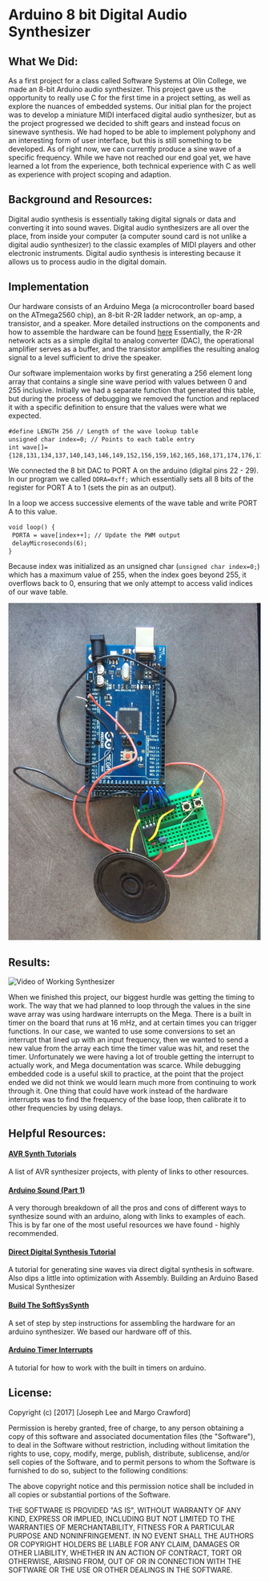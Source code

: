 # Arduino 8 bit Digital Audio Synthesizer
## What We Did:
As a first project for a class called Software Systems at Olin College, we made an 8-bit Arduino audio synthesizer. This project gave us the opportunity to really use C for the first time in a project setting, as well as explore the nuances of embedded systems. Our initial plan for the project was to develop a miniature MIDI interfaced digital audio synthesizer, but as the project progressed we decided to shift gears and instead focus on sinewave synthesis. We had hoped to be able to implement polyphony and an interesting form of user interface, but this is still something to be developed. As of right now, we can currently produce a sine wave of a specific frequency. While we have not reached our end goal yet, we have learned a lot from the experience, both technical experience with C as well as experience with project scoping and adaption.


## Background and Resources:
Digital audio synthesis is essentially taking digital signals or data and converting it into sound waves.  Digital audio synthesizers are all over the place, from inside your computer (a computer sound card is not unlike a digital audio synthesizer) to the classic examples of MIDI players and other electronic instruments. Digital audio synthesis is interesting because it allows us to process audio in the digital domain.

## Implementation
Our hardware consists of an Arduino Mega (a microcontroller board based on the ATmega2560 chip), an 8-bit R-2R ladder network, an op-amp, a transistor, and a speaker. More detailed instructions on the components and how to assemble the hardware can be found [here](http://thinkdsp.blogspot.com/2014/02/build-softsyssynth.html)
Essentially, the R-2R network acts as a simple digital to analog converter (DAC), the operational amplifier serves as a buffer, and the transistor amplifies the resulting analog signal to a level sufficient to drive the speaker.

Our software implementaion works by first generating a 256 element long array that contains a single sine wave period with values between 0 and 255 inclusive. Initially we had a separate function that generated this table, but during the process of debugging we removed the function and replaced it with a specific definition to ensure that the values were what we expected.
```
#define LENGTH 256 // Length of the wave lookup table
unsigned char index=0; // Points to each table entry
int wave[]={128,131,134,137,140,143,146,149,152,156,159,162,165,168,171,174,176,179,182,185,188,191,193,196,199,201,204,206,209,211,213,216,218,220,222,224,226,228,230,232,234,236,237,239,240,242,243,245,246,247,248,249,250,251,252,252,253,254,254,255,255,255,255,255,256,255,255,255,255,255,254,254,253,252,252,251,250,249,248,247,246,245,243,242,240,239,237,236,234,232,230,228,226,224,222,220,218,216,213,211,209,206,204,201,199,196,193,191,188,185,182,179,176,174,171,168,165,162,159,156,152,149,146,143,140,137,134,131,128,124,121,118,115,112,109,106,103,99,96,93,90,87,84,81,79,76,73,70,67,64,62,59,56,54,51,49,46,44,42,39,37,35,33,31,29,27,25,23,21,19,18,16,15,13,12,10,9,8,7,6,5,4,3,3,2,1,1,0,0,0,0,0,0,0,0,0,0,0,1,1,2,3,3,4,5,6,7,8,9,10,12,13,15,16,18,19,21,23,25,27,29,31,33,35,37,39,42,44,46,49,51,54,56,59,62,64,67,70,73,76,79,81,84,87,90,93,96,99,103,106,109,112,115,118,121,124};

```

We connected the 8 bit DAC to PORT A on the arduino (digital pins 22 - 29). In our program we called `DDRA=0xff;` which essentially sets all 8 bits of the register for PORT A to 1 (sets the pin as an output).

In a loop we access successive elements of the wave table and write PORT A to this value.
```
void loop() {
 PORTA = wave[index++]; // Update the PWM output
 delayMicroseconds(6);
}
```

Because index was initialized as an unsigned char (`unsigned char index=0;`) which has a maximum value of 255, when the index goes beyond 255, it overflows back to 0, ensuring that we only attempt to access valid indices of our wave table.

![Image of our circuit](images/IMG_7275.JPG)

## Results:
![Video of Working Synthesizer](https://youtu.be/bA7xEoieor8)

When we finished this project, our biggest hurdle was getting the timing to work. The way that we had planned to loop through the values in the sine wave array was using hardware interrupts on the Mega. There is a built in timer on the board that runs at 16 mHz, and at certain times you can trigger functions. In our case, we wanted to use some conversions to set an interrupt that lined up with an input frequency, then we wanted to send a new value from the array each time the timer value was hit, and reset the timer. Unfortunately we were having a lot of trouble getting the interrupt to actually work, and Mega documentation was scarce. While debugging embedded code is a useful skill to practice, at the point that the project ended we did not think we would learn much more from continuing to work through it. One thing that could have work instead of the hardware interrupts was to find the frequency of the base loop, then calibrate it to other frequencies by using delays. 

## Helpful Resources:

#### [AVR Synth Tutorials](http://playground.arduino.cc/Main/ArduinoSynth)
A list of AVR synthesizer projects, with plenty of links to other resources.

#### [Arduino Sound (Part 1)](http://www.uchobby.com/index.php/2007/11/11/arduino-sound-part-1/)
A very thorough breakdown of all the pros and cons of different ways to synthesize sound with an arduino, along with links to examples of each. This is by far one of the most useful resources we have found - highly recommended.

#### [Direct Digital Synthesis Tutorial](http://codeandlife.com/2012/03/13/fast-dds-with-atmega88/)
A tutorial for generating sine waves via direct digital synthesis in software. Also dips a little into optimization with Assembly.
Building an Arduino Based Musical Synthesizer

#### [Build The SoftSysSynth](http://thinkdsp.blogspot.com/2014/02/build-softsyssynth.html)
A set of step by step instructions for assembling the hardware for an arduino synthesizer. We based our hardware off of this.

#### [Arduino Timer Interrupts](http://www.instructables.com/id/Arduino-Timer-Interrupts/)
A tutorial for how to work with the built in timers on arduino.


## License:

Copyright (c) [2017] [Joseph Lee and Margo Crawford]

Permission is hereby granted, free of charge, to any person obtaining a copy
of this software and associated documentation files (the "Software"), to deal
in the Software without restriction, including without limitation the rights
to use, copy, modify, merge, publish, distribute, sublicense, and/or sell
copies of the Software, and to permit persons to whom the Software is
furnished to do so, subject to the following conditions:

The above copyright notice and this permission notice shall be included in all
copies or substantial portions of the Software.

THE SOFTWARE IS PROVIDED "AS IS", WITHOUT WARRANTY OF ANY KIND, EXPRESS OR
IMPLIED, INCLUDING BUT NOT LIMITED TO THE WARRANTIES OF MERCHANTABILITY,
FITNESS FOR A PARTICULAR PURPOSE AND NONINFRINGEMENT. IN NO EVENT SHALL THE
AUTHORS OR COPYRIGHT HOLDERS BE LIABLE FOR ANY CLAIM, DAMAGES OR OTHER
LIABILITY, WHETHER IN AN ACTION OF CONTRACT, TORT OR OTHERWISE, ARISING FROM,
OUT OF OR IN CONNECTION WITH THE SOFTWARE OR THE USE OR OTHER DEALINGS IN THE
SOFTWARE.


